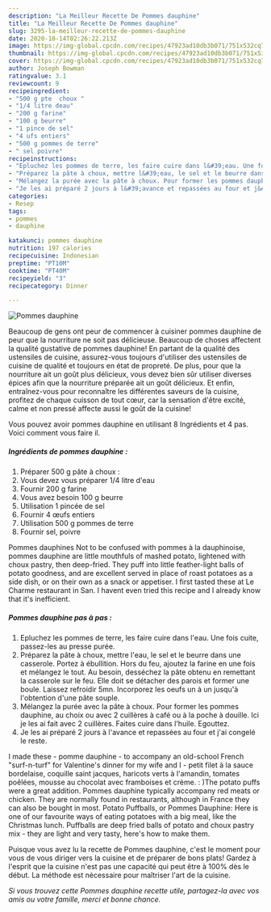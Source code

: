 ```yaml
---
description: "La Meilleur Recette De Pommes dauphine"
title: "La Meilleur Recette De Pommes dauphine"
slug: 3295-la-meilleur-recette-de-pommes-dauphine
date: 2020-10-14T02:26:22.213Z
image: https://img-global.cpcdn.com/recipes/47923ad10db3b071/751x532cq70/pommes-dauphine-photo-principale-de-la-recette.jpg
thumbnail: https://img-global.cpcdn.com/recipes/47923ad10db3b071/751x532cq70/pommes-dauphine-photo-principale-de-la-recette.jpg
cover: https://img-global.cpcdn.com/recipes/47923ad10db3b071/751x532cq70/pommes-dauphine-photo-principale-de-la-recette.jpg
author: Joseph Bowman
ratingvalue: 3.1
reviewcount: 9
recipeingredient:
- "500 g pte  choux "
- "1/4 litre deau"
- "200 g farine"
- "100 g beurre"
- "1 pince de sel"
- "4 ufs entiers"
- "500 g pommes de terre"
- " sel poivre"
recipeinstructions:
- "Epluchez les pommes de terre, les faire cuire dans l&#39;eau. Une fois cuite, passez-les au presse purée."
- "Préparez la pâte à choux, mettre l&#39;eau, le sel et le beurre dans une casserole. Portez à ébullition. Hors du feu, ajoutez la farine en une fois et mélangez le tout. Au besoin, desséchez la pâte obtenu en remettant la casserole sur le feu. Elle doit se détacher des parois et former une boule. Laissez refroidir 5mn. Incorporez les oeufs un à un jusqu&#39;à l&#39;obtention d&#39;une pâte souple."
- "Mélangez la purée avec la pâte à choux. Pour former les pommes dauphine, au choix ou avec 2 cuillères à café ou à la poche à douille. Ici je les ai fait avec 2 cuillères. Faites cuire dans l&#39;huile. Egouttez."
- "Je les ai préparé 2 jours à l&#39;avance et repassées au four et j&#39;ai congelé le reste."
categories:
- Resep
tags:
- pommes
- dauphine

katakunci: pommes dauphine 
nutrition: 197 calories
recipecuisine: Indonesian
preptime: "PT10M"
cooktime: "PT40M"
recipeyield: "3"
recipecategory: Dinner

---
```



![Pommes dauphine](https://img-global.cpcdn.com/recipes/47923ad10db3b071/751x532cq70/pommes-dauphine-photo-principale-de-la-recette.jpg)

Beaucoup de gens ont peur de commencer à cuisiner pommes dauphine de peur que la nourriture ne soit pas délicieuse. Beaucoup de choses affectent la qualité gustative de pommes dauphine! En partant de la qualité des ustensiles de cuisine, assurez-vous toujours d'utiliser des ustensiles de cuisine de qualité et toujours en état de propreté. De plus, pour que la nourriture ait un goût plus délicieux, vous devez bien sûr utiliser diverses épices afin que la nourriture préparée ait un goût délicieux. Et enfin, entraînez-vous pour reconnaître les différentes saveurs de la cuisine, profitez de chaque cuisson de tout cœur, car la sensation d'être excité, calme et non pressé affecte aussi le goût de la cuisine!

<!--inarticleads1-->

Vous pouvez avoir pommes dauphine en utilisant 8 Ingrédients et 4 pas. Voici comment vous faire il.

##### Ingrédients de pommes dauphine :

1. Préparer 500 g pâte à choux :
1. Vous devez vous préparer 1/4 litre d&#39;eau
1. Fournir 200 g farine
1. Vous avez besoin 100 g beurre
1. Utilisation 1 pincée de sel
1. Fournir 4 œufs entiers
1. Utilisation 500 g pommes de terre
1. Fournir  sel, poivre


Pommes dauphines Not to be confused with pommes à la dauphinoise, pommes dauphine are little mouthfuls of mashed potato, lightened with choux pastry, then deep-fried. They puff into little feather-light balls of potato goodness, and are excellent served in place of roast potatoes as a side dish, or on their own as a snack or appetiser. I first tasted these at Le Charme restaurant in San. I havent even tried this recipe and I already know that it&#39;s inefficient. 

<!--inarticleads2-->

##### Pommes dauphine pas à pas :

1. Epluchez les pommes de terre, les faire cuire dans l&#39;eau. Une fois cuite, passez-les au presse purée.
1. Préparez la pâte à choux, mettre l&#39;eau, le sel et le beurre dans une casserole. Portez à ébullition. Hors du feu, ajoutez la farine en une fois et mélangez le tout. Au besoin, desséchez la pâte obtenu en remettant la casserole sur le feu. Elle doit se détacher des parois et former une boule. Laissez refroidir 5mn. Incorporez les oeufs un à un jusqu&#39;à l&#39;obtention d&#39;une pâte souple.
1. Mélangez la purée avec la pâte à choux. Pour former les pommes dauphine, au choix ou avec 2 cuillères à café ou à la poche à douille. Ici je les ai fait avec 2 cuillères. Faites cuire dans l&#39;huile. Egouttez.
1. Je les ai préparé 2 jours à l&#39;avance et repassées au four et j&#39;ai congelé le reste.


I made these - pomme dauphine - to accompany an old-school French &#34;surf-n-turf&#34; for Valentine&#39;s dinner for my wife and I - petit filet à la sauce bordelaise, coquille saint jacques, haricots verts à l&#39;amandin, tomates poêlées, mousse au chocolat avec framboises et crème. : )The potato puffs were a great addition. Pommes dauphine typically accompany red meats or chicken. They are normally found in restaurants, although in France they can also be bought in most. Potato Puffballs, or Pommes Dauphine: Here is one of our favourite ways of eating potatoes with a big meal, like the Christmas lunch. Puffballs are deep fried balls of potato and choux pastry mix - they are light and very tasty, here&#39;s how to make them. 

<!--inarticleads1-->

<p>
Puisque vous avez lu la recette de Pommes dauphine, c'est le moment pour vous de vous diriger vers la cuisine et de préparer de bons plats! Gardez à l'esprit que la cuisine n'est pas une capacité qui peut être à 100% dès le début. La méthode est nécessaire pour maîtriser l'art de la cuisine.
</p>

<p>
<i>Si vous trouvez cette Pommes dauphine recette utile, partagez-la avec vos amis ou votre famille, merci et bonne chance.</i>
</p>
